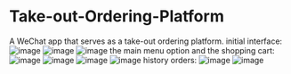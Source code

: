 # Take-out-Ordering-Platform
A WeChat app that serves as a take-out ordering platform.
initial interface:
![image](https://user-images.githubusercontent.com/32272220/168735747-b581c0ea-51ce-4f2c-bf3b-df71e9ffc8e3.png)
![image](https://user-images.githubusercontent.com/32272220/168735772-e76441d0-80f6-455b-b78f-9e6ca0bd2035.png)
![image](https://user-images.githubusercontent.com/32272220/168735786-accfc894-75d4-4203-9d41-e0c382dd14bb.png)
the main menu option and the shopping cart:
![image](https://user-images.githubusercontent.com/32272220/168735851-7c2c6e2f-c76e-4ff7-8fbc-cd0ec70aa731.png)
![image](https://user-images.githubusercontent.com/32272220/168735907-6a46efa8-3407-4e86-94d8-f43202888f2a.png)
![image](https://user-images.githubusercontent.com/32272220/168735969-a61d7bd9-5b06-4352-9243-36f7fd395342.png)
![image](https://user-images.githubusercontent.com/32272220/168736006-95da9411-6bf6-44af-9121-becfcbe35719.png)
history orders:
![image](https://user-images.githubusercontent.com/32272220/168736063-98391e37-add2-4820-9132-3e15366cafd5.png)
![image](https://user-images.githubusercontent.com/32272220/168736110-1dba9247-6ac4-4cd2-bfad-483273f7c955.png)

